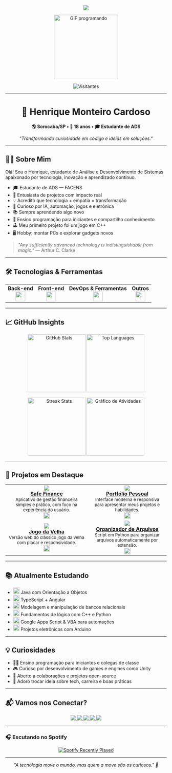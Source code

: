 <p align="center">
  <img src="https://readme-typing-svg.herokuapp.com?font=Fira+Code&duration=3000&pause=1000&color=0FF7E0&center=true&vCenter=true&width=800&height=60&lines=Olá%2C+eu+sou+Henrique+Monteiro!;Estudante+de+TI+e+Desenvolvedor+em+Construção.;Tecnologia+é+como+magia+que+sabemos+explicar."/>
</p>

<p align="center">
  <img src="https://media.tenor.com/kyJFTroNngQAAAAi/coding.gif" width="200" alt="GIF programando" />
</p>

<p align="center">
  <img src="https://visitor-badge.laobi.icu/badge?page_id=HenriqueMC17&left_color=blue&right_color=green" alt="Visitantes" />
</p>

---

<h1 align="center">👾 Henrique Monteiro Cardoso</h1>

<p align="center"><b>🌎 Sorocaba/SP • 🎂 18 anos • 🎓 Estudante de ADS</b></p>
<p align="center"><i>"Transformando curiosidade em código e ideias em soluções."</i></p>

---

## 🧑‍💻 Sobre Mim

Olá! Sou o Henrique, estudante de Análise e Desenvolvimento de Sistemas apaixonado por tecnologia, inovação e aprendizado contínuo.

- 🎓 Estudante de ADS — FACENS
- 🚀 Entusiasta de projetos com impacto real  
- 💡 Acredito que tecnologia + empatia = transformação  
- 🧩 Curioso por IA, automação, jogos e eletrônica  
- 📚 Sempre aprendendo algo novo  
- 🧠 Ensino programação para iniciantes e compartilho conhecimento  
- 🕹️ Meu primeiro projeto foi um jogo em C++  
- 🖥️ Hobby: montar PCs e explorar gadgets novos  

> _"Any sufficiently advanced technology is indistinguishable from magic."_ — Arthur C. Clarke

---

## 🛠️ Tecnologias & Ferramentas

<table align="center">
  <tr>
    <td align="center"><b>Back-end</b><br>
      <img src="https://skillicons.dev/icons?i=java,py,cpp,cs,php,nodejs,mysql,postgres,arduino" height="30"/>
    </td>
    <td align="center"><b>Front-end</b><br>
      <img src="https://skillicons.dev/icons?i=html,css,js,ts,react,nextjs,tailwind,materialui" height="30"/>
    </td>
    <td align="center"><b>DevOps & Ferramentas</b><br>
      <img src="https://skillicons.dev/icons?i=docker,gitlab,vscode,eclipse,figma,ps,firebase,windows" height="30"/>
    </td>
    <td align="center"><b>Outros</b><br>
      <img src="https://skillicons.dev/icons?i=github,discord,arduino" height="30"/>
    </td>
  </tr>
</table>

---

## 📈 GitHub Insights

<p align="center">
  <img height="180em" src="https://github-readme-stats.vercel.app/api?username=HenriqueMC17&show_icons=true&theme=tokyonight&count_private=true&cache_seconds=1800" alt="GitHub Stats"/>
  <img height="180em" src="https://github-readme-stats.vercel.app/api/top-langs/?username=HenriqueMC17&layout=compact&theme=tokyonight&langs_count=10&custom_title=Linguagens+Mais+Usadas&cache_seconds=1800" alt="Top Languages"/>
</p>

<p align="center">
  <img src="https://streak-stats.demolab.com?user=HenriqueMC17&theme=tokyonight&hide_border=false&date_format=M%20j%5B%2C%20Y%5D&mode=weekly" height="180em" alt="Streak Stats"/>
  <img src="https://github-readme-activity-graph.vercel.app/graph?username=HenriqueMC17&radius=16&theme=tokyonight&area=true&hide_border=false&custom_title=Atividades+Recentes" height="180em" alt="Gráfico de Atividades"/>
</p>

---

## 🚀 Projetos em Destaque

<table>
  <tr>
    <td align="center">
      <a href="https://v0-saas-landing-page-bi83mscdt.vercel.app/">
        <img src="https://img.shields.io/badge/-Safe%20Finance-111?style=for-the-badge&logo=github&logoColor=white" />
        <br/><strong>Safe Finance</strong>
      </a>
      <br/>
      <sub>Aplicativo de gestão financeira simples e prático, com foco na experiência do usuário.</sub><br/>
      <img src="https://skillicons.dev/icons?i=react,ts,tailwind,vercel" height="20"/>
    </td>
    <td align="center">
      <a href="https://v0-portfolio-website-zeta-plum.vercel.app/">
        <img src="https://img.shields.io/badge/-Portfólio%20Pessoal-007396?style=for-the-badge&logo=github&logoColor=white" />
        <br/><strong>Portfólio Pessoal</strong>
      </a>
      <br/>
      <sub>Interface moderna e responsiva para apresentar meus projetos e habilidades.</sub><br/>
      <img src="https://skillicons.dev/icons?i=nextjs,react,ts,tailwind" height="20"/>
    </td>
  </tr>
  <tr>
    <td align="center">
      <a href="https://github.com/HenriqueMC17/JogoDaVelha">
        <img src="https://img.shields.io/badge/-Jogo%20da%20Velha-ff5722?style=for-the-badge&logo=javascript&logoColor=white" />
        <br/><strong>Jogo da Velha</strong>
      </a>
      <br/>
      <sub>Versão web do clássico jogo da velha com placar e responsividade.</sub><br/>
      <img src="https://skillicons.dev/icons?i=js,html,css" height="20"/>
    </td>
    <td align="center">
      <a href="https://github.com/HenriqueMC17/OrganizadorDeArquivos">
        <img src="https://img.shields.io/badge/-Organizador%20de%20Arquivos-306998?style=for-the-badge&logo=python&logoColor=white" />
        <br/><strong>Organizador de Arquivos</strong>
      </a>
      <br/>
      <sub>Script em Python para organizar arquivos automaticamente por extensão.</sub><br/>
      <img src="https://skillicons.dev/icons?i=py" height="20"/>
    </td>
  </tr>
</table>

---

## 📚 Atualmente Estudando

- <img src="https://skillicons.dev/icons?i=java" height="20"/> Java com Orientação a Objetos  
- <img src="https://skillicons.dev/icons?i=ts,angular" height="20"/> TypeScript + Angular  
- <img src="https://skillicons.dev/icons?i=mysql" height="20"/> Modelagem e manipulação de bancos relacionais  
- <img src="https://skillicons.dev/icons?i=cpp,py" height="20"/> Fundamentos de lógica com C++ e Python  
- <img src="https://skillicons.dev/icons?i=googlecloud" height="20"/> Google Apps Script & VBA para automações  
- <img src="https://skillicons.dev/icons?i=arduino" height="20"/> Projetos eletrônicos com Arduino

---

## 💡 Curiosidades

- 👨‍🏫 Ensino programação para iniciantes e colegas de classe  
- 🎮 Curioso por desenvolvimento de games e engines como Unity  
- 🤝 Aberto a colaborações e projetos open-source  
- 💬 Adoro trocar ideia sobre tech, carreira e boas práticas

---

## 📬 Vamos nos Conectar?

<p align="center">
  <a href="https://www.linkedin.com/in/henrique-monteiro-cardoso-ba3716229/" target="_blank">
    <img src="https://img.shields.io/badge/-LinkedIn-0077B5?style=for-the-badge&logo=linkedin&logoColor=white" />
  </a>
  <a href="https://wa.me/5515988027261" target="_blank">
    <img src="https://img.shields.io/badge/-WhatsApp-25D366?style=for-the-badge&logo=whatsapp&logoColor=white" />
  </a>
  <a href="mailto:henriquemon17@gmail.com" target="_blank">
    <img src="https://img.shields.io/badge/-Gmail-D14836?style=for-the-badge&logo=gmail&logoColor=white" />
  </a>
  <a href="https://discordapp.com/users/.crazywen" target="_blank">
    <img src="https://img.shields.io/badge/-Discord-5865F2?style=for-the-badge&logo=discord&logoColor=white" />
  </a>
  <a href="https://github.com/HenriqueMC17" target="_blank">
    <img src="https://img.shields.io/badge/-GitHub-181717?style=for-the-badge&logo=github&logoColor=white" />
  </a>
</p>

---

### 🎧 Escutando no Spotify

<div align="center">
  <a href="https://open.spotify.com/user/31k3hwqqt55ohjaiif3tnhps6wrq?si=2711116ba4034159" target="_blank">
    <img src="https://spotify-recently-played-readme.vercel.app/api?user=31k3hwqqt55ohjaiif3tnhps6wrq&count=3&unique=true" alt="Spotify Recently Played" />
  </a>
</div>

---

<p align="center"><i>"A tecnologia move o mundo, mas quem a move são os curiosos." 🚀</i></p>
